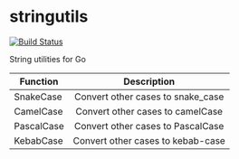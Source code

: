 # stringutils

[![Build Status](https://travis-ci.org/hungneox/stringutils.svg?branch=master)](https://travis-ci.org/hungneox/stringutils)

String utilities for Go

| Function   |            Description            |
|------------|:---------------------------------:|
| SnakeCase  | Convert other cases to snake_case |
| CamelCase  |  Convert other cases to camelCase |
| PascalCase | Convert other cases to PascalCase |
| KebabCase  | Convert other cases to kebab-case |

